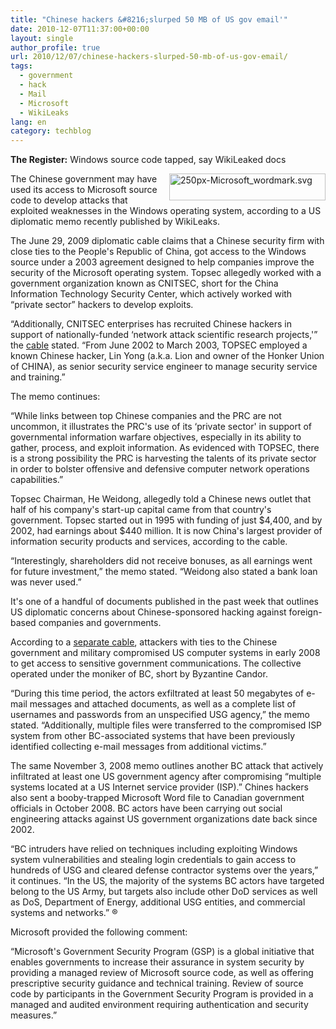 ```yaml
---
title: "Chinese hackers &#8216;slurped 50 MB of US gov email'"
date: 2010-12-07T11:37:00+00:00
layout: single
author_profile: true
url: 2010/12/07/chinese-hackers-slurped-50-mb-of-us-gov-email/
tags:
  - government
  - hack
  - Mail
  - Microsoft
  - WikiLeaks
lang: en
category: techblog
---
```

**The Register:** Windows source code tapped, say WikiLeaked docs

[<img title="250px-Microsoft_wordmark.svg" border="0" alt="250px-Microsoft_wordmark.svg" align="right" src="http://lh3.ggpht.com/_vaUVXcmC3OI/TP4VUqfqvDI/AAAAAAAADZE/56tRoYezWtw/250px-Microsoft_wordmark.svg_thumb.png?imgmax=800" width="250" height="43" />](http://lh3.ggpht.com/_vaUVXcmC3OI/TP4VTNAE8zI/AAAAAAAADZA/oCE6s2RhQc4/250px-Microsoft_wordmark.svg%5B2%5D.png?imgmax=800)The Chinese government may have used its access to Microsoft source code to develop attacks that exploited weaknesses in the Windows operating system, according to a US diplomatic memo recently published by WikiLeaks.

The June 29, 2009 diplomatic cable claims that a Chinese security firm with close ties to the People's Republic of China, got access to the Windows source under a 2003 agreement designed to help companies improve the security of the Microsoft operating system. Topsec allegedly worked with a government organization known as CNITSEC, short for the China Information Technology Security Center, which actively worked with “private sector” hackers to develop exploits.

“Additionally, CNITSEC enterprises has recruited Chinese hackers in support of nationally-funded &#8216;network attack scientific research projects,'” the [cable](http://213.251.145.96/cable/2009/06/09STATE67105.html) stated. “From June 2002 to March 2003, TOPSEC employed a known Chinese hacker, Lin Yong (a.k.a. Lion and owner of the Honker Union of CHINA), as senior security service engineer to manage security service and training.”

The memo continues:

“While links between top Chinese companies and the PRC are not uncommon, it illustrates the PRC's use of its &#8216;private sector' in support of governmental information warfare objectives, especially in its ability to gather, process, and exploit information. As evidenced with TOPSEC, there is a strong possibility the PRC is harvesting the talents of its private sector in order to bolster offensive and defensive computer network operations capabilities.”

Topsec Chairman, He Weidong, allegedly told a Chinese news outlet that half of his company's start-up capital came from that country's government. Topsec started out in 1995 with funding of just $4,400, and by 2002, had earnings about $440 million. It is now China's largest provider of information security products and services, according to the cable.

“Interestingly, shareholders did not receive bonuses, as all earnings went for future investment,” the memo stated. “Weidong also stated a bank loan was never used.”

It's one of a handful of documents published in the past week that outlines US diplomatic concerns about Chinese-sponsored hacking against foreign-based companies and governments.

According to a [separate cable](http://213.251.145.96/cable/2008/11/08STATE116943.html), attackers with ties to the Chinese government and military compromised US computer systems in early 2008 to get access to sensitive government communications. The collective operated under the moniker of BC, short by Byzantine Candor.

“During this time period, the actors exfiltrated at least 50 megabytes of e-mail messages and attached documents, as well as a complete list of usernames and passwords from an unspecified USG agency,” the memo stated. “Additionally, multiple files were transferred to the compromised ISP system from other BC-associated systems that have been previously identified collecting e-mail messages from additional victims.”

The same November 3, 2008 memo outlines another BC attack that actively infiltrated at least one US government agency after compromising “multiple systems located at a US Internet service provider (ISP).” Chines hackers also sent a booby-trapped Microsoft Word file to Canadian government officials in October 2008. BC actors have been carrying out social engineering attacks against US government organizations date back since 2002.

“BC intruders have relied on techniques including exploiting Windows system vulnerabilities and stealing login credentials to gain access to hundreds of USG and cleared defense contractor systems over the years,” it continues. “In the US, the majority of the systems BC actors have targeted belong to the US Army, but targets also include other DoD services as well as DoS, Department of Energy, additional USG entities, and commercial systems and networks.” ®

Microsoft provided the following comment:

&#8220;Microsoft's Government Security Program (GSP) is a global initiative that enables governments to increase their assurance in system security by providing a managed review of Microsoft source code, as well as offering prescriptive security guidance and technical training. Review of source code by participants in the Government Security Program is provided in a managed and audited environment requiring authentication and security measures.&#8221;